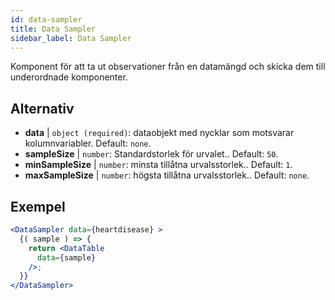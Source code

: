 ```yaml
---
id: data-sampler 
title: Data Sampler
sidebar_label: Data Sampler
---
```


Komponent för att ta ut observationer från en datamängd och skicka dem till underordnade komponenter.

## Alternativ

* __data__ | `object (required)`: dataobjekt med nycklar som motsvarar kolumnvariabler. Default: `none`.
* __sampleSize__ | `number`: Standardstorlek för urvalet.. Default: `50`.
* __minSampleSize__ | `number`: minsta tillåtna urvalsstorlek.. Default: `1`.
* __maxSampleSize__ | `number`: högsta tillåtna urvalsstorlek.. Default: `none`.


## Exempel

```jsx live
<DataSampler data={heartdisease} >
  {( sample ) => {
    return <DataTable
      data={sample}
    />;
  }}
</DataSampler>
```


